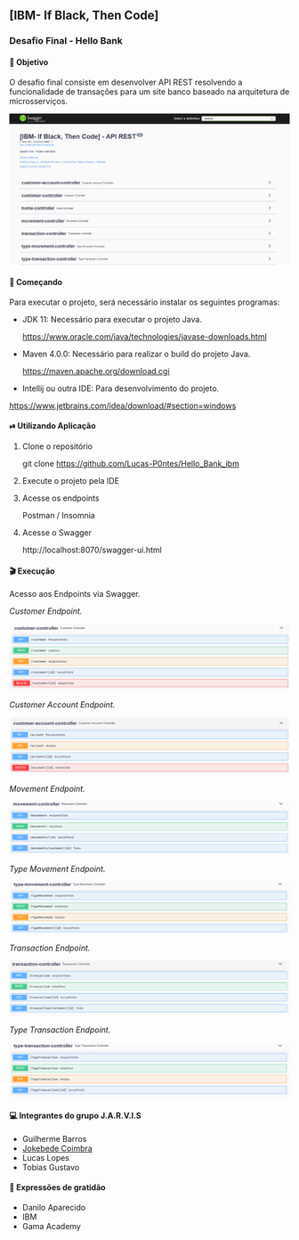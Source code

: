 ## [IBM- If Black, Then Code]


### Desafio Final - Hello Bank



#### 📌 Objetivo

O desafio final consiste em desenvolver API REST resolvendo a funcionalidade de transações para um site banco baseado na arquitetura de microsserviços.

![swagger page](imagens/swagger1.png)


#### 🚀 Começando

Para executar o projeto, será necessário instalar os seguintes programas:

- JDK 11: Necessário para executar o projeto Java.

  <https://www.oracle.com/java/technologies/javase-downloads.html>

- Maven 4.0.0: Necessário para realizar o build do projeto Java.

  <https://maven.apache.org/download.cgi>

- Intellij ou outra IDE: Para desenvolvimento do projeto.

 <https://www.jetbrains.com/idea/download/#section=windows>



#### ⏯ Utilizando Aplicação

1. Clone o repositório

   git clone https://github.com/Lucas-P0ntes/Hello_Bank_ibm

2. Execute o projeto pela IDE

3. Acesse os endpoints

   Postman / Insomnia

4. Acesse o Swagger

   http://localhost:8070/swagger-ui.html

#### 🎬 Execução

Acesso aos Endpoints via Swagger.

*Customer Endpoint.*

![customer controller swagger](imagens/customer-controller.png)

*Customer Account Endpoint.*

![customer-account controller swagger](imagens/customer-controller-account.png)

*Movement Endpoint.*

![movementcontroller swagger](imagens/movement-controller.png)

*Type Movement Endpoint.*

![typemovementcontroller swagger](imagens/type-movement-controller.png)

*Transaction Endpoint.*

![transactioncontroller swagger](imagens/transaction-controller.png)

*Type Transaction Endpoint.*

![typetransactioncontroller swagger](imagens/type-transaction-controller.png)


#### 💻 Integrantes do grupo J.A.R.V.I.S

- Guilherme Barros
- [Jokebede Coimbra](https://github.com/Jokebede-Coimbra)
- Lucas Lopes
- Tobias Gustavo


#### 🎁 Expressões de gratidão

- Danilo Aparecido
- IBM
- Gama Academy
